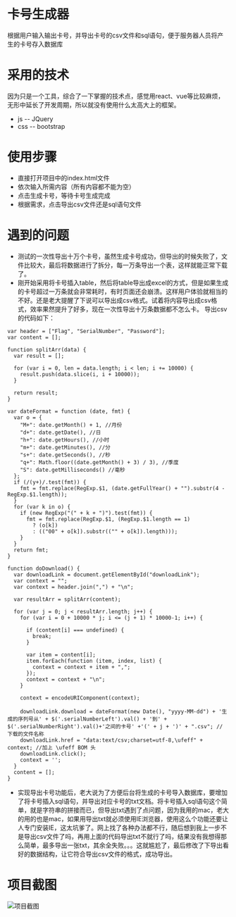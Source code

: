 # 卡号生成器
根据用户输入输出卡号，并导出卡号的csv文件和sql语句，便于服务器人员将产生的卡号存入数据库
# 采用的技术
因为只是一个工具，综合了一下掌握的技术点，感觉用react、vue等比较麻烦，无形中延长了开发周期，所以就没有使用什么太高大上的框架。
- js -- JQuery
- css -- bootstrap
# 使用步骤
- 直接打开项目中的index.html文件
- 依次输入所需内容（所有内容都不能为空）
- 点击生成卡号，等待卡号生成完成
- 根据需求，点击导出csv文件还是sql语句文件
# 遇到的问题
- 测试的一次性导出十万个卡号，虽然生成卡号成功，但导出的时候失败了，文件比较大，最后将数据进行了拆分，每一万条导出一个表，这样就能正常下载了。
- 刚开始采用将卡号插入table，然后将table导出成excel的方式，但是如果生成的卡号超过一万条就会非常耗时，有时页面还会崩溃。这样用户体验就相当的不好。还是老大提醒了下说可以导出成csv格式。试着将内容导出成csv格式，效率果然提升了好多，现在一次性导出十万条数据都不怎么卡。
导出csv的代码如下：
```
var header = ["Flag", "SerialNumber", "Password"];
var content = [];

function splitArr(data) {
  var result = [];

  for (var i = 0, len = data.length; i < len; i += 10000) {
    result.push(data.slice(i, i + 10000));
  }

  return result;
}

var dateFormat = function (date, fmt) {
  var o = {
    "M+": date.getMonth() + 1, //月份
    "d+": date.getDate(), //日
    "h+": date.getHours(), //小时
    "m+": date.getMinutes(), //分
    "s+": date.getSeconds(), //秒
    "q+": Math.floor((date.getMonth() + 3) / 3), //季度
    "S": date.getMilliseconds() //毫秒
  };
  if (/(y+)/.test(fmt)) {
    fmt = fmt.replace(RegExp.$1, (date.getFullYear() + "").substr(4 - RegExp.$1.length));
  }
  for (var k in o) {
    if (new RegExp("(" + k + ")").test(fmt)) {
      fmt = fmt.replace(RegExp.$1, (RegExp.$1.length == 1)
        ? (o[k])
        : (("00" + o[k]).substr(("" + o[k]).length)));
    }
  }
  return fmt;
}

function doDownload() {
  var downloadLink = document.getElementById("downloadLink");
  var context = "";
  var context = header.join(",") + "\n";

  var resultArr = splitArr(content);

  for (var j = 0; j < resultArr.length; j++) {
    for (var i = 0 + 10000 * j; i <= (j + 1) * 10000-1; i++) {

      if (content[i] === undefined) {
        break;
      }

      var item = content[i];
      item.forEach(function (item, index, list) {
        context = context + item + ",";
      });
      context = context + "\n";
    }

    context = encodeURIComponent(context);

    downloadLink.download = dateFormat(new Date(), "yyyy-MM-dd") + '生成的序列号从' + $('.serialNumberLeft').val() + '到' + $('.serialNumberRight').val()+'之间的卡号' +'(' + j + ')' + ".csv"; // 下载的文件名称
    downloadLink.href = "data:text/csv;charset=utf-8,\ufeff" + context; //加上 \ufeff BOM 头
    downloadLink.click();
    context = '';
  }
  content = [];
}

```
- 实现导出卡号功能后，老大说为了方便后台将生成的卡号导入数据库，要增加了将卡号插入sql语句，并导出对应卡号的txt文档。将卡号插入sql语句这个简单，就是字符串的拼接而已，但导出txt遇到了点问题，因为我用的mac，老大的用的也是mac，如果用导出txt就必须使用IE浏览器，使用这么个功能还要让人专门安装IE，这太坑爹了。网上找了各种办法都不行，随后想到我上一步不是导出csv文件了吗，再用上面的代码导出txt不就行了吗，结果没有我想得那么简单，最多导出一张txt，其余全失败。。。这就尴尬了，最后修改了下导出看好的数据结构，让它符合导出csv文件的格式，成功导出。
# 项目截图
![项目截图](http://note.youdao.com/yws/public/resource/c2361265179a03449f6d52397fd50033/xmlnote/0BE6E85E10F44DA79B76DD6BF51B1DF9/17812)
